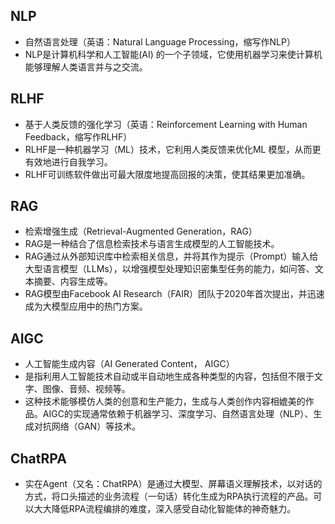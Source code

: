 ## NLP
- 自然语言处理（英语：Natural Language Processing，缩写作NLP）
- NLP是计算机科学和人工智能(AI) 的一个子领域，它使用机器学习来使计算机能够理解人类语言并与之交流。

## RLHF
- 基于人类反馈的强化学习（英语：Reinforcement Learning with Human Feedback，缩写作RLHF）
- RLHF是一种机器学习（ML）技术，它利用人类反馈来优化ML 模型，从而更有效地进行自我学习。
- RLHF可训练软件做出可最大限度地提高回报的决策，使其结果更加准确。

## RAG
- 检索增强生成（Retrieval-Augmented Generation，RAG） 
- RAG是一种结合了信息检索技术与语言生成模型的人工智能技术。
- RAG通过从外部知识库中检索相关信息，并将其作为提示（Prompt）输入给大型语言模型（LLMs），以增强模型处理知识密集型任务的能力，如问答、文本摘要、内容生成等。
- RAG模型由Facebook AI Research（FAIR）团队于2020年首次提出，并迅速成为大模型应用中的热门方案。


## AIGC
- 人工智能生成内容（AI Generated Content， AIGC）
- 是指利用人工智能技术自动或半自动地生成各种类型的内容，包括但不限于文字、图像、音频、视频等。
- 这种技术能够模仿人类的创意和生产能力，生成与人类创作内容相媲美的作品。AIGC的实现通常依赖于机器学习、深度学习、自然语言处理（NLP）、生成对抗网络（GAN）等技术。

## ChatRPA
- 实在Agent（又名：ChatRPA）是通过大模型、屏幕语义理解技术，以对话的方式，将口头描述的业务流程（一句话）转化生成为RPA执行流程的产品。可以大大降低RPA流程编排的难度，深入感受自动化智能体的神奇魅力。

